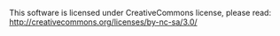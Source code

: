 This software is licensed under CreativeCommons license, please read:
http://creativecommons.org/licenses/by-nc-sa/3.0/
